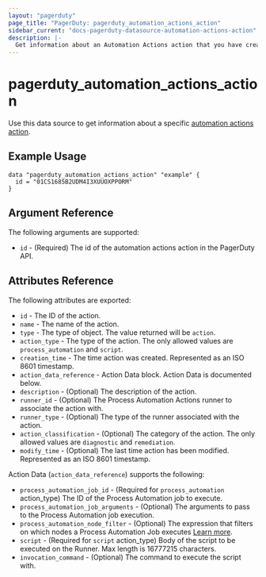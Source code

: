 ```yaml
---
layout: "pagerduty"
page_title: "PagerDuty: pagerduty_automation_actions_action"
sidebar_current: "docs-pagerduty-datasource-automation-actions-action"
description: |-
  Get information about an Automation Actions action that you have created.
---
```


# pagerduty\_automation\_actions\_action

Use this data source to get information about a specific [automation actions action][1].

## Example Usage

```hcl
data "pagerduty_automation_actions_action" "example" {
  id = "01CS1685B2UDM4I3XUUOXPPORM"
}
```

## Argument Reference

The following arguments are supported:

* `id` - (Required) The id of the automation actions action in the PagerDuty API.

## Attributes Reference

The following attributes are exported:

* `id` - The ID of the action.
* `name` - The name of the action.
* `type` - The type of object. The value returned will be `action`.
* `action_type` - The type of the action. The only allowed values are `process_automation` and `script`. 
* `creation_time` - The time action was created. Represented as an ISO 8601 timestamp.
* `action_data_reference` - Action Data block. Action Data is documented below.
* `description` - (Optional) The description of the action.
* `runner_id` - (Optional) The Process Automation Actions runner to associate the action with. 
* `runner_type` - (Optional) The type of the runner associated with the action.
* `action_classification` - (Optional) The category of the action. The only allowed values are `diagnostic` and `remediation`. 
* `modify_time` - (Optional) The last time action has been modified. Represented as an ISO 8601 timestamp.

Action Data (`action_data_reference`) supports the following:

  * `process_automation_job_id` - (Required for `process_automation` action_type) The ID of the Process Automation job to execute.
  * `process_automation_job_arguments` - (Optional) The arguments to pass to the Process Automation job execution.
  * `process_automation_node_filter` - (Optional) The expression that filters on which nodes a Process Automation Job executes [Learn more](https://docs.rundeck.com/docs/manual/05-nodes.html#node-filtering).
  * `script` - (Required for `script` action_type) Body of the script to be executed on the Runner. Max length is 16777215 characters.
  * `invocation_command` - (Optional) The command to execute the script with.

[1]: https://developer.pagerduty.com/api-reference/357ed15419f64-get-an-automation-action
